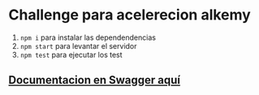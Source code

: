 # Challenge para acelerecion alkemy

1. `npm i` para instalar las dependendencias
2. `npm start` para levantar el servidor
3. `npm test` para ejecutar los test


  ##  [Documentacion en Swagger aquí](http:localhost:3001/doc)